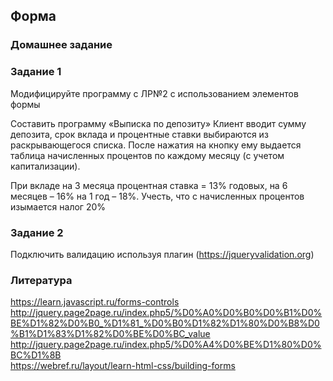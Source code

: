 ## Форма  

### Домашнее задание  

### Задание 1  

Модифицируйте программу с ЛР№2 с использованием элементов формы  

Составить программу «Выписка по депозиту» Клиент вводит сумму депозита, срок вклада и
процентные ставки выбираются из раскрывающегося списка. После нажатия на кнопку ему
выдается таблица начисленных процентов по каждому месяцу (с учетом капитализации).  

При вкладе на 3 месяца процентная ставка = 13% годовых, на 6 месяцев – 16% на 1 год – 18%.
Учесть, что с начисленных процентов изымается налог 20%  

### Задание 2  

Подключить валидацию используя плагин (<https://jqueryvalidation.org>)  

### Литература  

<https://learn.javascript.ru/forms-controls>  
<http://jquery.page2page.ru/index.php5/%D0%A0%D0%B0%D0%B1%D0%BE%D1%82%D0%B0_%D1%81_%D0%B0%D1%82%D1%80%D0%B8%D0%B1%D1%83%D1%82%D0%BE%D0%BC_value>  
<http://jquery.page2page.ru/index.php5/%D0%A4%D0%BE%D1%80%D0%BC%D1%8B>  
<https://webref.ru/layout/learn-html-css/building-forms>  
